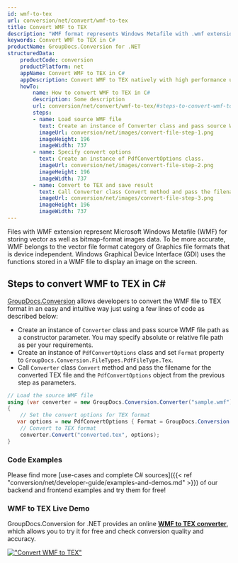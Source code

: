 ```yaml
---
id: wmf-to-tex
url: conversion/net/convert/wmf-to-tex
title: Convert WMF to TEX
description: "WMF format represents Windows Metafile with .wmf extension. Learn how to convert WMF to TEX file programmatically in C# language using GroupDocs.Conversion for .NET library."
keywords: Convert WMF to TEX in C#
productName: GroupDocs.Conversion for .NET
structuredData:
    productCode: conversion
    productPlatform: net
    appName: Convert WMF to TEX in C#
    appDescription: Convert WMF to TEX natively with high performance using C# language and server side GroupDocs.Conversion for .NET APIs, without the use of any software like Microsoft or Open Office.
    howTo:
        name: How to convert WMF to TEX in C# 
        description: Some description
        url: conversion/net/convert/wmf-to-tex/#steps-to-convert-wmf-to-tex-in-c
        steps:
        - name: Load source WMF file 
          text: Create an instance of Converter class and pass source WMF file path as a constructor parameter. You may specify absolute or relative file path as per your requirements. 
          imageUrl: conversion/net/images/convert-file-step-1.png
          imageHeight: 196
          imageWidth: 737
        - name: Specify convert options 
          text: Create an instance of PdfConvertOptions class.
          imageUrl: conversion/net/images/convert-file-step-2.png
          imageHeight: 196
          imageWidth: 737
        - name: Convert to TEX and save result 
          text: Call Converter class Convert method and pass the filename for the converted HTML file and the PdfConvertOptions object from the previous step as parameters.
          imageUrl: conversion/net/images/convert-file-step-3.png
          imageHeight: 196
          imageWidth: 737
---
```


Files with WMF extension represent Microsoft Windows Metafile (WMF) for storing vector as well as bitmap-format images data. To be more accurate, WMF belongs to the vector file format category of Graphics file formats that is device independent. Windows Graphical Device Interface (GDI) uses the functions stored in a WMF file to display an image on the screen.

## Steps to convert WMF to TEX in C#

[GroupDocs.Conversion](https://products.groupdocs.com/conversion/net) allows developers to convert the WMF file to TEX format in an easy and intuitive way just using a few lines of code as described below:

* Create an instance of `Converter` class and pass source WMF file path as a constructor parameter. You may specify absolute or relative file path as per your requirements. 
* Create an instance of `PdfConvertOptions` class and set `Format` property to `GroupDocs.Conversion.FileTypes.PdfFileType.Tex`.
* Call `Converter` class `Convert` method and pass the filename for the converted TEX file and the `PdfConvertOptions` object from the previous step as parameters.

```csharp
// Load the source WMF file
using (var converter = new GroupDocs.Conversion.Converter("sample.wmf"))
{
    // Set the convert options for TEX format
   var options = new PdfConvertOptions { Format = GroupDocs.Conversion.FileTypes.PdfFileType.Tex };
    // Convert to TEX format
    converter.Convert("converted.tex", options);
}
```

### Code Examples

Please find more [use-cases and complete C# sources]({{< ref "conversion/net/developer-guide/examples-and-demos.md" >}}) of our backend and frontend examples and try them for free!

### WMF to TEX Live Demo

GroupDocs.Conversion for .NET provides an online [**WMF to TEX converter**](https://products.groupdocs.app/conversion/wmf-to-tex), which allows you to try it for free and check conversion quality and accuracy.

[!["Convert WMF to TEX"](conversion/net/images/convert-to-tex/convert-wmf-to-tex.png)](https://products.groupdocs.app/conversion/wmf-to-tex)